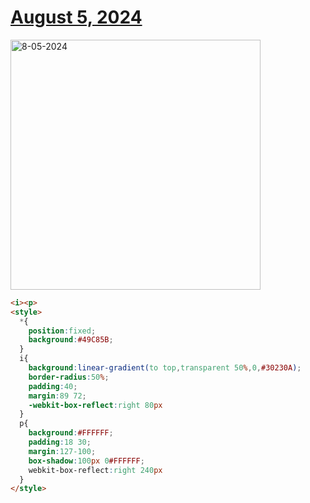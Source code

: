 # [August 5, 2024](https://cssbattle.dev/play/DM79tr5dmigKQq6TGocm)

<img src="https://firebasestorage.googleapis.com/v0/b/cssbattleapp.appspot.com/o/user%2Fe6YbeBahWNPT7VpE2rE2p85byxa2%2Ftargets%2Ftarget_AvyTN96@2x.png?alt=media" width="400" alt="8-05-2024" />

```html
<i><p>
<style>
  *{
    position:fixed;
    background:#49C85B;
  }
  i{
    background:linear-gradient(to top,transparent 50%,0,#30230A);
    border-radius:50%;
    padding:40;
    margin:89 72;
    -webkit-box-reflect:right 80px
  }
  p{
    background:#FFFFFF;
    padding:18 30;
    margin:127-100;
    box-shadow:100px 0#FFFFFF;
    webkit-box-reflect:right 240px
  }
</style>
```
